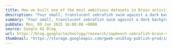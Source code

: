 ```yaml
---
title: How we built one of the most ambitious datasets in brain activity research
description: "Four small, translucent zebrafish swim against a dark background"
summary: "Four small, translucent zebrafish swim against a dark background"
pubDate: Mon, 09 Jun 2025 16:00:00 +0000
source: Google AI Blog
url: https://blog.google/technology/research/zapbench-zebrafish-brain-mapping/
thumbnail: "https://storage.googleapis.com/gweb-uniblog-publish-prod/images/SS_How-we-built-one-of-the-most-ambitious-dat.width-1300.png"
---
```


